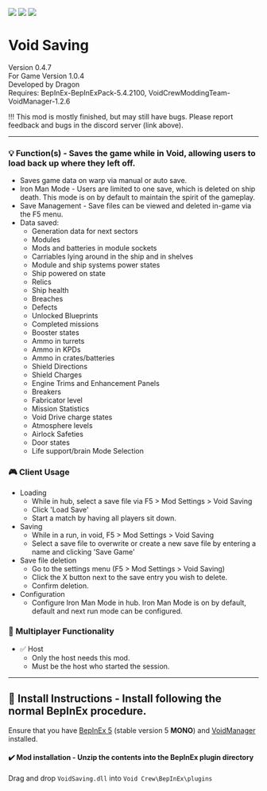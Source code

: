 [![](https://img.shields.io/badge/-Void_Crew_Modding_Team-111111?style=just-the-label&logo=github&labelColor=24292f)](https://github.com/Void-Crew-Modding-Team)
![](https://img.shields.io/badge/Game%20Version-1.0.4-111111?style=flat&labelColor=24292f&color=111111)
[![](https://img.shields.io/discord/1180651062550593536.svg?&logo=discord&logoColor=ffffff&style=flat&label=Discord&labelColor=24292f&color=111111)](https://discord.gg/g2u5wpbMGu "Void Crew Modding Discord")

# Void Saving

Version 0.4.7  
For Game Version 1.0.4  
Developed by Dragon  
Requires:  BepInEx-BepInExPack-5.4.2100, VoidCrewModdingTeam-VoidManager-1.2.6

!!! This mod is mostly finished, but may still have bugs. Please report feedback and bugs in the discord server (link above).

---------------------

### 💡 Function(s) - Saves the game while in Void, allowing users to load back up where they left off.

- Saves game data on warp via manual or auto save.
- Iron Man Mode - Users are limited to one save, which is deleted on ship death. This mode is on by default to maintain the spirit of the gameplay.
- Save Management - Save files can be viewed and deleted in-game via the F5 menu.
- Data saved: 
  - Generation data for next sectors
  - Modules
  - Mods and batteries in module sockets
  - Carriables lying around in the ship and in shelves
  - Module and ship systems power states
  - Ship powered on state
  - Relics
  - Ship health
  - Breaches
  - Defects
  - Unlocked Blueprints
  - Completed missions
  - Booster states
  - Ammo in turrets
  - Ammo in KPDs
  - Ammo in crates/batteries
  - Shield Directions
  - Shield Charges
  - Engine Trims and Enhancement Panels
  - Breakers
  - Fabricator level
  - Mission Statistics
  - Void Drive charge states
  - Atmosphere levels
  - Airlock Safeties
  - Door states
  - Life support/brain Mode Selection

### 🎮 Client Usage

- Loading
  - While in hub, select a save file via F5 > Mod Settings > Void Saving
  - Click 'Load Save'
  - Start a match by having all players sit down.
- Saving
  - While in a run, in void, F5 > Mod Settings > Void Saving
  - Select a save file to overwrite or create a new save file by entering a name and clicking 'Save Game'
- Save file deletion
  - Go to the settings menu (F5 > Mod Settings > Void Saving)
  - Click the X button next to the save entry you wish to delete.
  - Confirm deletion.
- Configuration
  - Configure Iron Man Mode in hub. Iron Man Mode is on by default, default and next run mode can be configured.

### 👥 Multiplayer Functionality

- ✅ Host
  - Only the host needs this mod.
  - Must be the host who started the session.

---------------------

## 🔧 Install Instructions - **Install following the normal BepInEx procedure.**

Ensure that you have [BepInEx 5](https://thunderstore.io/c/void-crew/p/BepInEx/BepInExPack/) (stable version 5 **MONO**) and [VoidManager](https://thunderstore.io/c/void-crew/p/VoidCrewModdingTeam/VoidManager/) installed.

#### ✔️ Mod installation - **Unzip the contents into the BepInEx plugin directory**

Drag and drop `VoidSaving.dll` into `Void Crew\BepInEx\plugins`
